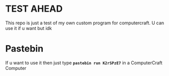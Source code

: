# TEST AHEAD
This repo is just a test of my own custom program for computercraft. U can use it if u want but idk

# Pastebin
If u want to use it then just type **```pastebin run K2rSPzE7```** in a ComputerCraft Computer
